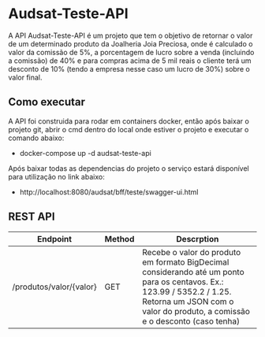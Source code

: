 # Audsat-Teste-API
A API Audsat-Teste-API é um projeto que tem o objetivo de retornar o valor de um determinado produto da Joalheria Joia Preciosa, onde é calculado o valor da comissão de 5%, a porcentagem de lucro sobre a venda (incluindo a comissão) de 40% e para compras acima de 5 mil reais o cliente terá um desconto de 10% (tendo a empresa nesse caso um lucro de 30%) sobre o valor final.


## Como executar
A API foi construida para rodar em containers docker, então após baixar o projeto git, abrir o cmd dentro do local onde estiver o projeto e executar o comando abaixo:

  - docker-compose up -d audsat-teste-api
  
Após baixar todas as dependencias do projeto o serviço estará disponível para utilização no link abaixo:

  - http://localhost:8080/audsat/bff/teste/swagger-ui.html



## REST API
| Endpoint | Method | Descrption |
|----------|--------|------------|
| /produtos/valor/{valor} | GET  | Recebe o valor do produto em formato BigDecimal considerando até um ponto para os centavos. Ex.: 123.99 / 5352.2 / 1.25.  Retorna um JSON com o valor do produto, a comissão e o desconto (caso tenha)|

